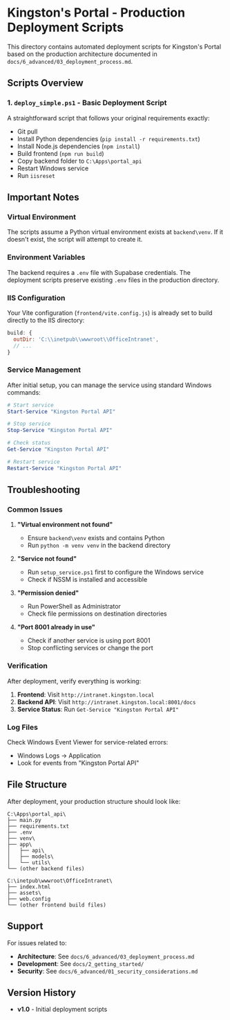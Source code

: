 # Kingston's Portal - Production Deployment Scripts

This directory contains automated deployment scripts for Kingston's Portal based on the production architecture documented in `docs/6_advanced/03_deployment_process.md`.

## Scripts Overview

### 1. `deploy_simple.ps1` - Basic Deployment Script
A straightforward script that follows your original requirements exactly:
- Git pull
- Install Python dependencies (`pip install -r requirements.txt`)
- Install Node.js dependencies (`npm install`)
- Build frontend (`npm run build`)
- Copy backend folder to `C:\Apps\portal_api`
- Restart Windows service
- Run `iisreset`


## Important Notes

### Virtual Environment
The scripts assume a Python virtual environment exists at `backend\venv`. If it doesn't exist, the script will attempt to create it.

### Environment Variables
The backend requires a `.env` file with Supabase credentials. The deployment scripts preserve existing `.env` files in the production directory.

### IIS Configuration
Your Vite configuration (`frontend/vite.config.js`) is already set to build directly to the IIS directory:
```javascript
build: {
  outDir: 'C:\\inetpub\\wwwroot\\OfficeIntranet',
  // ...
}
```

### Service Management
After initial setup, you can manage the service using standard Windows commands:
```powershell
# Start service
Start-Service "Kingston Portal API"

# Stop service
Stop-Service "Kingston Portal API"

# Check status
Get-Service "Kingston Portal API"

# Restart service
Restart-Service "Kingston Portal API"
```

## Troubleshooting

### Common Issues

1. **"Virtual environment not found"**
   - Ensure `backend\venv` exists and contains Python
   - Run `python -m venv venv` in the backend directory

2. **"Service not found"**
   - Run `setup_service.ps1` first to configure the Windows service
   - Check if NSSM is installed and accessible

3. **"Permission denied"**
   - Run PowerShell as Administrator
   - Check file permissions on destination directories

4. **"Port 8001 already in use"**
   - Check if another service is using port 8001
   - Stop conflicting services or change the port

### Verification

After deployment, verify everything is working:

1. **Frontend**: Visit `http://intranet.kingston.local`
2. **Backend API**: Visit `http://intranet.kingston.local:8001/docs`
3. **Service Status**: Run `Get-Service "Kingston Portal API"`

### Log Files

Check Windows Event Viewer for service-related errors:
- Windows Logs → Application
- Look for events from "Kingston Portal API"

## File Structure

After deployment, your production structure should look like:

```
C:\Apps\portal_api\
├── main.py
├── requirements.txt
├── .env
├── venv\
├── app\
│   ├── api\
│   ├── models\
│   └── utils\
└── (other backend files)

C:\inetpub\wwwroot\OfficeIntranet\
├── index.html
├── assets\
├── web.config
└── (other frontend build files)
```

## Support

For issues related to:
- **Architecture**: See `docs/6_advanced/03_deployment_process.md`
- **Development**: See `docs/2_getting_started/`
- **Security**: See `docs/6_advanced/01_security_considerations.md`

## Version History

- **v1.0** - Initial deployment scripts